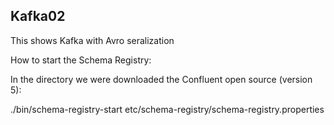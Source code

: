 ## Kafka02

This shows Kafka with Avro seralization

How to start the Schema Registry:

In the directory we were downloaded the Confluent open source (version 5):

./bin/schema-registry-start etc/schema-registry/schema-registry.properties

